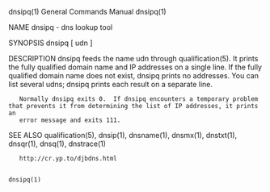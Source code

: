 dnsipq(1)                                                     General Commands Manual                                                    dnsipq(1)

NAME
       dnsipq - dns lookup tool

SYNOPSIS
       dnsipq [ udn ]

DESCRIPTION
       dnsipq  feeds  the name udn through qualification(5).  It prints the fully qualified domain name and IP addresses on a single line.  If the
       fully qualified domain name does not exist, dnsipq prints no addresses.  You can list several udns; dnsipq prints each result on a separate
       line.

       Normally dnsipq exits 0.  If dnsipq encounters a temporary problem that prevents it from determining the list of IP addresses, it prints an
       error message and exits 111.

SEE ALSO
       qualification(5), dnsip(1), dnsname(1), dnsmx(1), dnstxt(1), dnsqr(1), dnsq(1), dnstrace(1)

       http://cr.yp.to/djbdns.html

                                                                                                                                         dnsipq(1)
